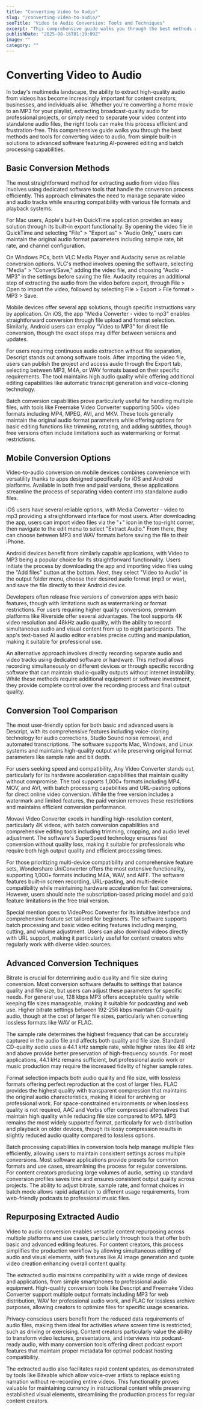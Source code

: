 ```yaml
---
title: "Converting Video to Audio"
slug: "/converting-video-to-audio/"
seoTitle: "Video to Audio Conversion: Tools and Techniques"
excerpt: "This comprehensive guide walks you through the best methods and tools for converting video to audio, from simple built-in solutions to advanced software featuring AI-powered editing and batch processing capabilities."
publishDate: "2025-08-16T01:19:09Z"
image: ""
category: ""
---
```


# Converting Video to Audio

In today's multimedia landscape, the ability to extract high-quality audio from videos has become increasingly important for content creators, businesses, and individuals alike. Whether you're converting a home movie to an MP3 for your playlist, extracting broadcast-quality audio for professional projects, or simply need to separate your video content into standalone audio files, the right tools can make this process efficient and frustration-free. This comprehensive guide walks you through the best methods and tools for converting video to audio, from simple built-in solutions to advanced software featuring AI-powered editing and batch processing capabilities.


## Basic Conversion Methods

The most straightforward method for extracting audio from video files involves using dedicated software tools that handle the conversion process efficiently. This approach eliminates the need to manage separate video and audio tracks while ensuring compatibility with various file formats and playback systems.

For Mac users, Apple's built-in QuickTime application provides an easy solution through its built-in export functionality. By opening the video file in QuickTime and selecting "File" > "Export as" > "Audio Only," users can maintain the original audio format parameters including sample rate, bit rate, and channel configuration.

On Windows PCs, both VLC Media Player and Audacity serve as reliable conversion options. VLC's method involves opening the software, selecting "Media" > "Convert/Save," adding the video file, and choosing "Audio - MP3" in the settings before saving the file. Audacity requires an additional step of extracting the audio from the video before export, through File > Open to import the video, followed by selecting File > Export > File format > MP3 > Save.

Mobile devices offer several app solutions, though specific instructions vary by application. On iOS, the app "Media Converter - video to mp3" enables straightforward conversion through file upload and format selection. Similarly, Android users can employ "Video to MP3" for direct file conversion, though the exact steps may differ between versions and updates.

For users requiring continuous audio extraction without file separation, Descript stands out among software tools. After importing the video file, users can publish the project and access audio through the Export tab, selecting between MP3, M4A, or WAV formats based on their specific requirements. The tool maintains high audio quality while offering additional editing capabilities like automatic transcript generation and voice-cloning technology.

Batch conversion capabilities prove particularly useful for handling multiple files, with tools like Freemake Video Converter supporting 500+ video formats including MP4, MPEG, AVI, and MKV. These tools generally maintain the original audio format parameters while offering options for basic editing functions like trimming, rotating, and adding subtitles, though free versions often include limitations such as watermarking or format restrictions.


## Mobile Conversion Options

Video-to-audio conversion on mobile devices combines convenience with versatility thanks to apps designed specifically for iOS and Android platforms. Available in both free and paid versions, these applications streamline the process of separating video content into standalone audio files.

iOS users have several reliable options, with Media Converter - video to mp3 providing a straightforward interface for most users. After downloading the app, users can import video files via the "+" icon in the top-right corner, then navigate to the edit menu to select "Extract Audio." From there, they can choose between MP3 and WAV formats before saving the file to their iPhone.

Android devices benefit from similarly capable applications, with Video to MP3 being a popular choice for its straightforward functionality. Users initiate the process by downloading the app and importing video files using the "Add files" button at the bottom. Next, they select "Video to Audio" in the output folder menu, choose their desired audio format (mp3 or wav), and save the file directly to their Android device.

Developers often release free versions of conversion apps with basic features, though with limitations such as watermarking or format restrictions. For users requiring higher quality conversions, premium platforms like Riverside offer several advantages. The tool supports 4K video resolution and 48kHz audio quality, with the ability to record simultaneous audio and visual content from up to eight participants. The app's text-based AI audio editor enables precise cutting and manipulation, making it suitable for professional use.

An alternative approach involves directly recording separate audio and video tracks using dedicated software or hardware. This method allows recording simultaneously on different devices or through specific recording software that can maintain studio-quality outputs without internet instability. While these methods require additional equipment or software investment, they provide complete control over the recording process and final output quality.


## Conversion Tool Comparison

The most user-friendly option for both basic and advanced users is Descript, with its comprehensive features including voice-cloning technology for audio corrections, Studio Sound noise removal, and automated transcriptions. The software supports Mac, Windows, and Linux systems and maintains high-quality output while preserving original format parameters like sample rate and bit depth.

For users seeking speed and compatibility, Any Video Converter stands out, particularly for its hardware acceleration capabilities that maintain quality without compromise. The tool supports 1,000+ formats including MP4, MOV, and AVI, with batch processing capabilities and URL-pasting options for direct online video conversion. While the free version includes a watermark and limited features, the paid version removes these restrictions and maintains efficient conversion performance.

Movavi Video Converter excels in handling high-resolution content, particularly 4K videos, with batch conversion capabilities and comprehensive editing tools including trimming, cropping, and audio level adjustment. The software's SuperSpeed technology ensures fast conversion without quality loss, making it suitable for professionals who require both high output quality and efficient processing times.

For those prioritizing multi-device compatibility and comprehensive feature sets, Wondershare UniConverter offers the most extensive functionality, supporting 1,000+ formats including M4A, WAV, and AIFF. The software features built-in screen recording, URL-pasting, and multi-device compatibility while maintaining hardware acceleration for fast conversions. However, users should note the subscription-based pricing model and paid feature limitations in the free trial version.

Special mention goes to VideoProc Converter for its intuitive interface and comprehensive feature set tailored for beginners. The software supports batch processing and basic video editing features including merging, cutting, and volume adjustment. Users can also download videos directly with URL support, making it particularly useful for content creators who regularly work with diverse video sources.


## Advanced Conversion Techniques

Bitrate is crucial for determining audio quality and file size during conversion. Most conversion software defaults to settings that balance quality and file size, but users can adjust these parameters for specific needs. For general use, 128 kbps MP3 offers acceptable quality while keeping file sizes manageable, making it suitable for podcasting and web use. Higher bitrate settings between 192-256 kbps maintain CD-quality audio, though at the cost of larger file sizes, particularly when converting lossless formats like WAV or FLAC.

The sample rate determines the highest frequency that can be accurately captured in the audio file and affects both quality and file size. Standard CD-quality audio uses a 44.1 kHz sample rate, while higher rates like 48 kHz and above provide better preservation of high-frequency sounds. For most applications, 44.1 kHz remains sufficient, but professional audio work or music production may require the increased fidelity of higher sample rates.

Format selection impacts both audio quality and file size, with lossless formats offering perfect reproduction at the cost of larger files. FLAC provides the highest quality with transparent compression that maintains the original audio characteristics, making it ideal for archiving or professional work. For space-constrained environments or when lossless quality is not required, AAC and Vorbis offer compressed alternatives that maintain high quality while reducing file size compared to MP3. MP3 remains the most widely supported format, particularly for web distribution and playback on older devices, though its lossy compression results in slightly reduced audio quality compared to lossless options.

Batch processing capabilities in conversion tools help manage multiple files efficiently, allowing users to maintain consistent settings across multiple conversions. Most software applications provide presets for common formats and use cases, streamlining the process for regular conversions. For content creators producing large volumes of audio, setting up standard conversion profiles saves time and ensures consistent output quality across projects. The ability to adjust bitrate, sample rate, and format choices in batch mode allows rapid adaptation to different usage requirements, from web-friendly podcasts to professional music files.


## Repurposing Extracted Audio

Video to audio conversion enables versatile content repurposing across multiple platforms and use cases, particularly through tools that offer both basic and advanced editing features. For content creators, this process simplifies the production workflow by allowing simultaneous editing of audio and visual elements, with features like AI image generation and quote video creation enhancing overall content quality.

The extracted audio maintains compatibility with a wide range of devices and applications, from simple smartphones to professional audio equipment. High-quality conversion tools like Descript and Freemake Video Converter support multiple output formats including MP3 for web distribution, WAV for professional audio work, and FLAC for lossless archive purposes, allowing creators to optimize files for specific usage scenarios.

Privacy-conscious users benefit from the reduced data requirements of audio files, making them ideal for activities where screen time is restricted, such as driving or exercising. Content creators particularly value the ability to transform video lectures, presentations, and interviews into podcast-ready audio, with many conversion tools offering direct podcast export features that maintain proper metadata for optimal podcast hosting compatibility.

The extracted audio also facilitates rapid content updates, as demonstrated by tools like Biteable which allow voice-over artists to replace existing narration without re-recording entire videos. This functionality proves valuable for maintaining currency in instructional content while preserving established visual elements, streamlining the production process for regular content creators.

